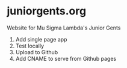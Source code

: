 # juniorgents.org
Website for Mu Sigma Lambda's Junior Gents

1. Add single page app
2. Test locally
3. Upload to Github
4. Add CNAME to serve from Github pages

